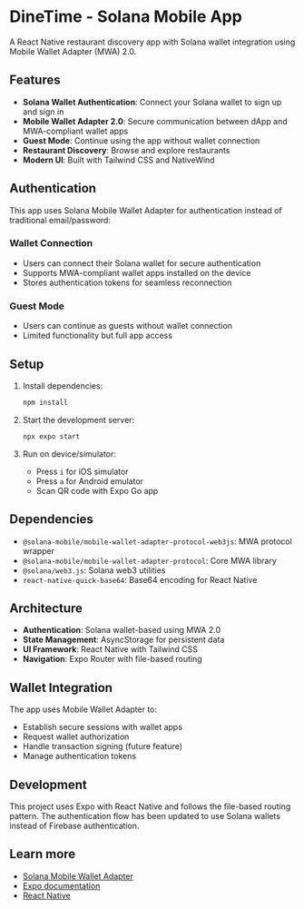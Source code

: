 # DineTime - Solana Mobile App

A React Native restaurant discovery app with Solana wallet integration using Mobile Wallet Adapter (MWA) 2.0.

## Features

- **Solana Wallet Authentication**: Connect your Solana wallet to sign up and sign in
- **Mobile Wallet Adapter 2.0**: Secure communication between dApp and MWA-compliant wallet apps
- **Guest Mode**: Continue using the app without wallet connection
- **Restaurant Discovery**: Browse and explore restaurants
- **Modern UI**: Built with Tailwind CSS and NativeWind

## Authentication

This app uses Solana Mobile Wallet Adapter for authentication instead of traditional email/password:

### Wallet Connection
- Users can connect their Solana wallet for secure authentication
- Supports MWA-compliant wallet apps installed on the device
- Stores authentication tokens for seamless reconnection

### Guest Mode
- Users can continue as guests without wallet connection
- Limited functionality but full app access

## Setup

1. Install dependencies:
   ```bash
   npm install
   ```

2. Start the development server:
   ```bash
   npx expo start
   ```

3. Run on device/simulator:
   - Press `i` for iOS simulator
   - Press `a` for Android emulator
   - Scan QR code with Expo Go app

## Dependencies

- `@solana-mobile/mobile-wallet-adapter-protocol-web3js`: MWA protocol wrapper
- `@solana-mobile/mobile-wallet-adapter-protocol`: Core MWA library
- `@solana/web3.js`: Solana web3 utilities
- `react-native-quick-base64`: Base64 encoding for React Native

## Architecture

- **Authentication**: Solana wallet-based using MWA 2.0
- **State Management**: AsyncStorage for persistent data
- **UI Framework**: React Native with Tailwind CSS
- **Navigation**: Expo Router with file-based routing

## Wallet Integration

The app uses Mobile Wallet Adapter to:
- Establish secure sessions with wallet apps
- Request wallet authorization
- Handle transaction signing (future feature)
- Manage authentication tokens

## Development

This project uses Expo with React Native and follows the file-based routing pattern. The authentication flow has been updated to use Solana wallets instead of Firebase authentication.

## Learn more

- [Solana Mobile Wallet Adapter](https://docs.solana.com/developing/mobile-wallet-adapter)
- [Expo documentation](https://docs.expo.dev/)
- [React Native](https://reactnative.dev/)
